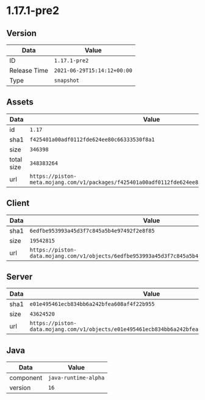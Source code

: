# 1.17.1-pre2

## Version

|**Data**        | **Value**                 |
|----------------|-------------------------|
| ID   | ```1.17.1-pre2```   |
| Release Time   | ```2021-06-29T15:14:12+00:00```   |
| Type   | ```snapshot```   |

## Assets

|**Data**        | **Value**                 |
|----------------|-------------------------|
| id   | ```1.17```   |
| sha1   | ```f425401a00adf0112fde624ee80c66333530f8a1```   |
| size   | ```346398```   |
| total size  | ```348383264```  |
| url       | ```https://piston-meta.mojang.com/v1/packages/f425401a00adf0112fde624ee80c66333530f8a1/1.17.json``` |

## Client

|**Data**        | **Value**                 |
|----------------|-------------------------|
| sha1   | ```6edfbe953993a45d3f7c845a5b4e97492f2e8f85```   |
| size   | ```19542815```   |
| url       | ```https://piston-data.mojang.com/v1/objects/6edfbe953993a45d3f7c845a5b4e97492f2e8f85/client.jar``` |

## Server

|**Data**        | **Value**                 |
|----------------|-------------------------|
| sha1   | ```e01e495461ecb834bb6a242bfea608af4f22b955```   |
| size   | ```43624520```   |
| url       | ```https://piston-data.mojang.com/v1/objects/e01e495461ecb834bb6a242bfea608af4f22b955/server.jar``` |

## Java

|**Data**        | **Value**                 |
|----------------|-------------------------|
| component   | ```java-runtime-alpha```   |
| version   | ```16```   |